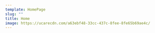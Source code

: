 ```yaml
---
template: HomePage
slug: ""
title: Home
image: https://ucarecdn.com/a63ebf48-33cc-437c-8fee-8fe65b69ae4c/
---
```

